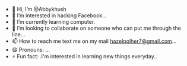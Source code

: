 - 👋 Hi, I’m @Abbykhush
- 👀 I’m interested in hacking Facebook...
- 🌱 I’m currently learning computer.
- 💞️ I’m looking to collaborate on someone who can put me through the line...
- 📫 How to reach me text me on my mail hazelpolher7@gmail.com...
- 😄 Pronouns: ...
- ⚡ Fun fact: .I'm interested in learning new things everyday..

<!---
Abbykhush/Abbykhush is a ✨ special ✨ repository because its `README.md` (this file) appears on your GitHub profile.
You can click the Preview link to take a look at your changes.
--->

